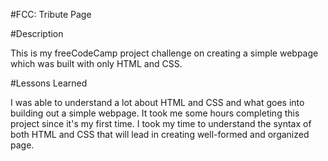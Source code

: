 #FCC: Tribute Page

#Description

This is my freeCodeCamp project challenge on creating a simple webpage which
was built with only HTML and CSS.

#Lessons Learned

I was able to understand a lot about HTML and CSS and what goes into 
building out a simple webpage. It took me some hours completing this project 
since it's my first time. I took my time to understand the syntax of both
HTML and CSS that will lead in creating well-formed and organized page.

